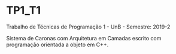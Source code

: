 # TP1_T1

 Trabalho de Técnicas de Programação 1 - UnB - Semestre: 2019-2

 Sistema de Caronas com Arquitetura em Camadas escrito com programação orientada a objeto em C++.
